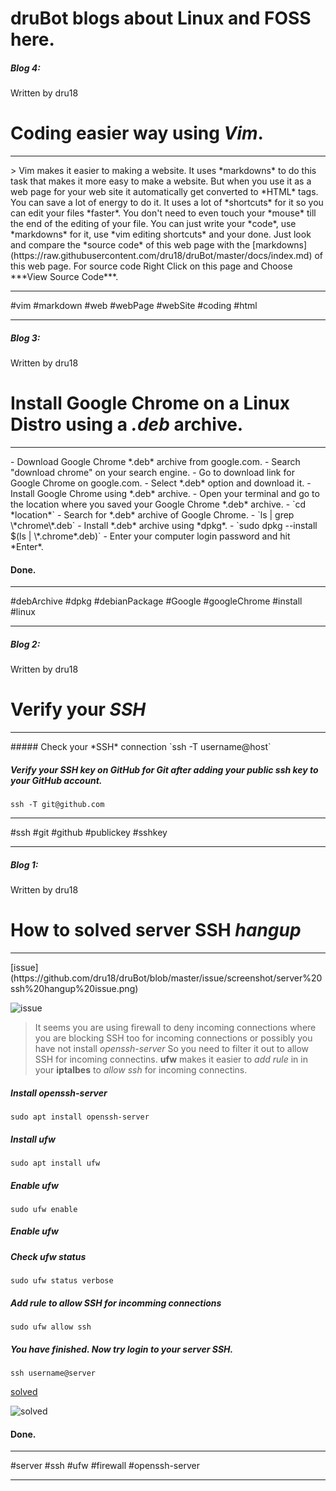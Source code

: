 # druBot blogs about Linux and FOSS here.

##### Blog 4:
Written by dru18

# Coding easier way using *Vim*.
<hr>
> Vim makes it easier to making a website. It uses *markdowns* to do this task that makes it more easy to make a website. But when you use it as a web page for your web site it automatically get converted to *HTML* tags. You can save a lot of energy to do it. It uses a lot of *shortcuts* for it so you can edit your files *faster*. You don't need to even touch your *mouse* till the end of the editing of your file. You can just write your *code*, use *markdowns* for it, use *vim editing shortcuts* and your done. Just look and compare the *source code* of this web page with the [markdowns](https://raw.githubusercontent.com/dru18/druBot/master/docs/index.md) of this web page. For source code Right Click on this page and Choose ***View Source Code***.
<hr>
#vim #markdown #web #webPage #webSite #coding #html
<hr>


##### Blog 3:
Written by dru18


# Install Google Chrome on a Linux Distro using a *.deb* archive.
<hr>
- Download Google Chrome *.deb* archive from google.com.
   - Search "download chrome" on your search engine.
   - Go to download link for Google Chrome on google.com.
   - Select *.deb* option and download it.
- Install Google Chrome using *.deb* archive.
   - Open your terminal and go to the location where you saved your Google Chrome *.deb* archive.
     - `cd *location*`
   - Search for *.deb* archive of Google Chrome.
     - `ls | grep \*chrome\*.deb`
   - Install *.deb* archive using *dpkg*.
     - `sudo dpkg --install $(ls | \*.chrome*.deb)`
   - Enter your computer login password and hit *Enter*.

#### Done.

<hr>
#debArchive #dpkg #debianPackage #Google #googleChrome #install #linux
<hr>


##### Blog 2:
Written by dru18

# Verify your *SSH*
<hr>
##### Check your *SSH* connection
`ssh -T username@host`

##### Verify your *SSH* key on GitHub for Git after adding your public ssh key to your GitHub account.
`ssh -T git@github.com`

<hr>
#ssh #git #github #publickey #sshkey
<hr>

##### Blog 1:
Written by dru18

# How to solved server SSH *hangup*
<hr>
[issue](https://github.com/dru18/druBot/blob/master/issue/screenshot/server%20ssh%20hangup%20issue.png)

![issue](https://github.com/dru18/druBot/blob/master/issue/screenshot/server%20ssh%20hangup%20issue.png)

> It seems you are using firewall to deny incoming connections where you are blocking SSH too for incoming connections or possibly you have not install *openssh-server* So you need to filter it out to allow SSH for incoming connectins. **ufw** makes it easier to *add rule* in in your **iptalbes** to *allow ssh* for incoming connectins.

##### Install openssh-server

`sudo apt install openssh-server`

##### *Install* ufw

`sudo apt install ufw`

##### *Enable* ufw

`sudo ufw enable`
##### *Enable* ufw
##### Check ufw *status*

`sudo ufw status verbose`

##### Add rule to *allow SSH* for incomming connections

`sudo ufw allow ssh`

##### You have finished. Now try login to your server SSH.

`ssh username@server`

[solved](https://github.com/dru18/druBot/blob/master/issue/screenshot/server%20ssh%20hangup%20solved.png)

![solved](https://github.com/dru18/druBot/blob/master/issue/screenshot/server%20ssh%20hangup%20solved.png)

#### Done.

<hr>
#server #ssh #ufw #firewall #openssh-server
<hr>

